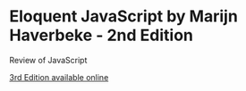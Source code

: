 # Eloquent JavaScript by Marijn Haverbeke - 2nd Edition
Review of JavaScript 

[3rd Edition available online](https://eloquentjavascript.net)

